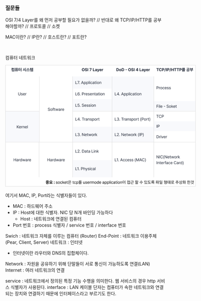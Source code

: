 
### 질문들
OSI 7/4 Layer를 왜 먼저 공부할 필요가 없을까? // 반대로 왜 TCP/IP/HTTP를 공부해야할까? // 프로토콜 // 소켓

MAC이란? // IP란? // 호스트란? // 포트란?

<br>

컴퓨터 네트워크

<img src="./img/basic-network.png" style="max-width:600px">

여기서 MAC, IP, Port라는 식별자들이 있다.
- MAC : 하드웨어 주소
- IP : Host에 대한 식별자. NIC 당 N개 바인딩 가능하다
  - Host : 네트워크에 연결된 컴퓨터
- Port 번호 : process 식별자 / service 번호 / interface 번호


Swich : 네트워크 자체를 이루는 컴퓨터 (Router)
  End-Point : 네트워크 이용주체 (Pear, Client, Server)
네트워크 : 인터넷
 - 인터넷이란 라우터와 DNS의 집합체이다.


Network : 자원을 공유하기 위해 단말들이 서로 통신이 가능하도록 연결(LAN)
Internet : 여러 네트워크의 연결

service : 네트워크에서 정의된 특정 기능 수행을 의미한다. 웹 서비스의 경우 http 서비스 식별자가 사용된다.
interface : LAN 케이블 단자는 컴퓨터가 속한 네트워크와 연결되는 장치와 연결하기 때문에 인터페이스라고 부르기도 한다.







